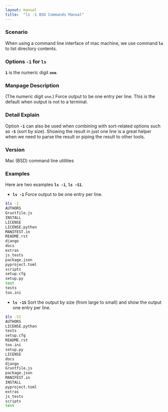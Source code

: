 ```yaml
---
layout: manual
title:  "ls -1 BSD Commands Manual"
---
```


### Scenario
When using a command line interface of mac machine, we use command __`ls`__ to list directory contents.

### Options `-1` for `ls` 
__`1`__ is the numeric digit __`one`__.

### Manpage Description
(The numeric digit `one`.)  Force output to be one entry per line.  This is the default when output is not to a terminal.

### Detail Explain

Option __`-1`__ can also be used when combining with sort-related options such as __`-S`__ (sort by size). Showing the result in just one line is a great helper when we need to parse the result or piping the result to other tools. 

### Version
Mac (BSD) command line utilities

### Examples
Here are two examples __`ls -1`__, __`ls -S1`__.

- __`ls -1`__ Force output to be one entry per line.

```bash
$ls -1
AUTHORS
Gruntfile.js
INSTALL
LICENSE
LICENSE.python
MANIFEST.in
README.rst
django
docs
extras
js_tests
package.json
pyproject.toml
scripts
setup.cfg
setup.py
test
tests
tox.ini
```

- __`ls -1S`__ Sort the output by size (from large to small) and show the output one entry per line.

```bash
$ls -S1 
AUTHORS
LICENSE.python
tests
setup.cfg
README.rst
tox.ini
setup.py
LICENSE
docs
django
Gruntfile.js
package.json
MANIFEST.in
INSTALL
pyproject.toml
extras
js_tests
scripts
test
```

